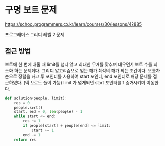 # 구명 보트 문제
https://school.programmers.co.kr/learn/courses/30/lessons/42885

프로그래머스 그리디 레벨 2 문제

## 접근 방법
보트에 한 번에 태울 때 limit를 넘지 않고 최대한 무게를 맞추며 태우면서 보트 수를 최소화 하는 문제이다.
그리디 알고리즘으로 얻는 해가 최적의 해가 되는 조건이다. 오름차순으로 정렬을 하고 투 포인터를 사용하여 
start 포인터, end 포인터로 해당 문제를 접근하였다. (덱 으로도 풀이 가능) limit 가 넘게되면 start 
포인터를 1 증가시키며 이동한다.

```python
def solution(people, limit):
    res = 0
    people.sort()
    start, end = 0, len(people) - 1
    while start <= end:
        res += 1
        if people[start] + people[end] <= limit:
            start += 1
        end -= 1
    return res
```
